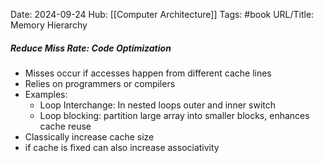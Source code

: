 Date: 2024-09-24
Hub: [[Computer Architecture]]
Tags: #book
URL/Title: Memory Hierarchy

##### Reduce Miss Rate: Code Optimization
- Misses occur if accesses happen from different cache lines
- Relies on programmers or compilers
- Examples:
	- Loop Interchange: In nested loops outer and inner switch
	- Loop blocking: partition large array into smaller blocks, enhances cache reuse
- Classically increase cache size
- if cache is fixed can also increase associativity